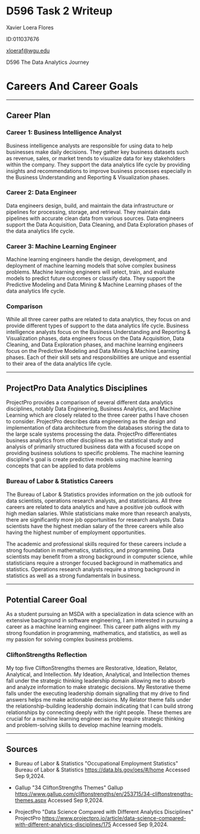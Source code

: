 # D596 Task 2 Writeup

Xavier Loera Flores

ID:011037676

xloeraf@wgu.edu

D596 The Data Analytics Journey

# Careers And Career Goals

---

## Career Plan

### Career 1: Business Intelligence Analyst

Business intelligence analysts are responsible for using data to help businesses make daily decisions. They gather key business datasets such as revenue, sales, or market trends to visualize data for key stakeholders within the company. They support the data analytics life cycle by providing insights and recommendations to improve business processes especially in the Business Understanding and Reporting & Visualization phases.

### Career 2: Data Engineer

Data engineers design, build, and maintain the data infrastructure or pipelines for processing, storage, and retrieval. They maintain data pipelines with accurate clean data from various sources. Data engineers support the Data Acquisition, Data Cleaning, and Data Exploration phases of the data analytics life cycle.

### Career 3: Machine Learning Engineer

Machine learning engineers handle the design, development, and deployment of machine learning models that solve complex business problems. Machine learning engineers will select, train, and evaluate models to predict future outcomes or classify data. They support the Predictive Modeling and Data Mining & Machine Learning phases of the data analytics life cycle.

### Comparison

While all three career paths are related to data analytics, they focus on and provide different types of support to the data analytics life cycle. Business intelligence analysts focus on the Business Understanding and Reporting & Visualization phases, data engineers focus on the Data Acquisition, Data Cleaning, and Data Exploration phases, and machine learning engineers focus on the Predictive Modeling and Data Mining & Machine Learning phases. Each of their skill sets and responsibilities are unique and essential to their area of the data analytics life cycle.

---

## ProjectPro Data Analytics Disciplines

ProjectPro provides a comparison of several different data analytics disciplines, notably Data Engineering, Business Analytics, and Machine Learning which are closely related to the three career paths I have chosen to consider. ProjectPro describes data engineering as the design and implementation of data architecture from the databases storing the data to the large scale systems processing the data. ProjectPro differentiates business analytics from other disciplines as the statistical study and analysis of primarily structured business data with a focused scope on providing business solutions to specific problems. The machine learning discipline's goal is create predictive models using machine learning concepts that can be applied to data problems

### Bureau of Labor & Statistics Careers

The Bureau of Labor & Statistics provides information on the job outlook for data scientists, operations research analysts, and statisticians. All three careers are related to data analytics and have a positive job outlook with high median salaries. While statisticians make more than research analysts, there are significantly more job opportunities for research analysts. Data scientists have the highest median salary of the three careers while also having the highest number of employment opportunities.

The academic and professional skills required for these careers include a strong foundation in mathematics, statistics, and programming. Data scientists may benefit from a strong background in computer science, while statisticians require a stronger focused background in mathematics and statistics. Operations research analysts require a strong background in statistics as well as a strong fundamentals in business.

---

## Potential Career Goal

As a student pursuing an MSDA with a specialization in data science with an extensive background in software engineering, I am interested in pursuing a career as a machine learning engineer. This career path aligns with my strong foundation in programming, mathematics, and statistics, as well as my passion for solving complex business problems.

### CliftonStrengths Reflection

My top five CliftonStrengths themes are Restorative, Ideation, Relator, Analytical, and Intellection. My Ideation, Analytical, and Intellection themes fall under the strategic thinking leadership domain allowing me to absorb and analyze information to make strategic decisions. My Restorative theme falls under the executing leadership domain signalling that my drive to find answers helps me make actionable decisions. My Relator theme falls under the relationship-building leadership domain indicating that I can build strong relationships by connecting deeply with the right people. These themes are crucial for a machine learning engineer as they require strategic thinking and problem-solving skills to develop machine learning models.

---

## Sources

-   Bureau of Labor & Statistics "Occupational Employment Statistics" Bureau of Labor & Statistics https://data.bls.gov/oes/#/home Accessed Sep 9,2024.

-   Gallup "34 CliftonStrengths Themes" Gallup https://www.gallup.com/cliftonstrengths/en/253715/34-cliftonstrengths-themes.aspx Accessed Sep 9,2024.

-   ProjectPro "Data Science Compared with Different Analytics Disciplines" ProjectPro https://www.projectpro.io/article/data-science-compared-with-different-analytics-disciplines/175 Accessed Sep 9,2024.
